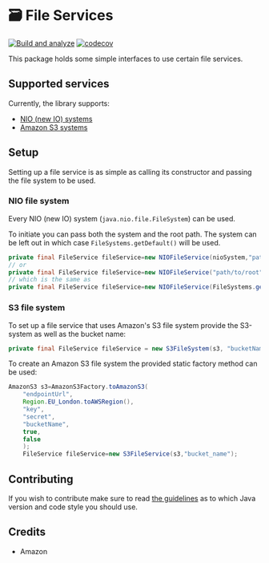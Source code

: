 # 🗃️ File Services

[![Build and analyze](https://github.com/mathiasbosman/file-services/actions/workflows/build.yml/badge.svg)](https://github.com/mathiasbosman/file-services/actions/workflows/build.yml)
[![codecov](https://codecov.io/gh/mathiasbosman/file-services/branch/master/graph/badge.svg?token=DFI7YQADNQ)](https://codecov.io/gh/mathiasbosman/file-services)

This package holds some simple interfaces to use certain file services.

## Supported services

Currently, the library supports:

- [NIO (new IO) systems](#NIO-file-system)
- [Amazon S3 systems](#S3-file-system)

## Setup

Setting up a file service is as simple as calling its constructor and passing the file system to be
used.

### NIO file system

Every NIO (new IO) system (`java.nio.file.FileSystem`) can be used.

To initiate you can pass both the system and the root path. The system can be left out in which
case `FileSystems.getDefault()` will be used.

```java
private final FileService fileService=new NIOFileService(nioSystem,"path/to/root");
// or
private final FileService fileService=new NIOFileService("path/to/root");
// which is the same as
private final FileService fileService=new NIOFileService(FileSystems.getDefault(),"path/to/root");
```

### S3 file system

To set up a file service that uses Amazon's S3 file system provide the S3-system as well as the
bucket name:

```java
private final FileService fileService = new S3FileSystem(s3, "bucketName");
```

To create an Amazon S3 file system the provided static factory method can be used:

```java
AmazonS3 s3=AmazonS3Factory.toAmazonS3(
    "endpointUrl",
    Region.EU_London.toAWSRegion(),
    "key",
    "secret",
    "bucketName",
    true,
    false
    );
    FileService fileService=new S3FileService(s3,"bucket_name");
```

## Contributing

If you wish to contribute make sure to read [the guidelines](CONTRIBUTING.md) as to which Java
version and code style you should use.

## Credits

* Amazon